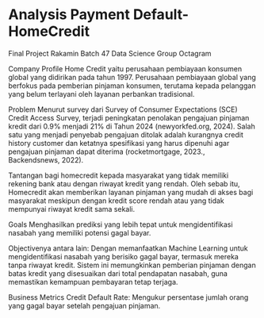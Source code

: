 # Analysis Payment Default-HomeCredit
Final Project Rakamin Batch 47 Data Science Group Octagram

Company Profile
Home Credit yaitu perusahaan pembiayaan konsumen global yang didirikan pada tahun 1997. 
Perusahaan pembiayaan global yang berfokus pada pemberian pinjaman konsumen, terutama kepada pelanggan yang belum terlayani oleh layanan perbankan tradisional.

Problem
Menurut survey dari Survey of Consumer Expectations (SCE) Credit Access Survey, terjadi peningkatan penolakan pengajuan pinjaman kredit dari 0.9% menjadi 21% di Tahun 2024 (newyorkfed.org, 2024). Salah satu yang menjadi penyebab pengajuan ditolak adalah kurangnya credit history customer dan ketatnya spesifikasi yang harus dipenuhi agar pengajuan pinjaman dapat diterima (rocketmortgage, 2023., Backendsnews, 2022). 

Tantangan bagi homecredit kepada masyarakat yang tidak memiliki rekening bank atau dengan riwayat kredit yang rendah.
Oleh sebab itu, Homecredit akan memberikan layanan pinjaman yang mudah di akses bagi masyarakat meskipun dengan kredit score rendah atau yang tidak mempunyai riwayat kredit sama sekali.

Goals
Menghasilkan prediksi yang lebih tepat untuk mengidentifikasi nasabah yang memiliki potensi gagal bayar.

Objectivenya antara lain:
Dengan memanfaatkan Machine Learning untuk mengidentifikasi nasabah yang berisiko gagal bayar, termasuk mereka tanpa riwayat kredit. Sistem ini memungkinkan pemberian pinjaman dengan batas kredit yang disesuaikan dari total pendapatan nasabah, guna memastikan kemampuan pembayaran tetap terjaga.

Business Metrics
Credit Default Rate: Mengukur persentase jumlah orang yang gagal bayar setelah pengajuan pinjaman.

